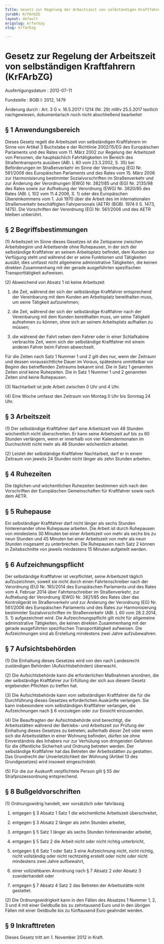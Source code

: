 ```yaml
---
Title: Gesetz zur Regelung der Arbeitszeit von selbständigen Kraftfahrern
jurabk: KrFArbZG
layout: default
origslug: krfarbzg
slug: krfarbzg

---
```


# Gesetz zur Regelung der Arbeitszeit von selbständigen Kraftfahrern (KrFArbZG)

Ausfertigungsdatum
:   2012-07-11

Fundstelle
:   BGBl I: 2012, 1479

Änderung durch
:   Art. 3 G v. 16.5.2017 I 1214 (Nr. 29) mWv 25.5.2017 textlich nachgewiesen, dokumentarisch noch nicht abschließend bearbeitet


## § 1 Anwendungsbereich

Dieses Gesetz regelt die Arbeitszeit von selbständigen Kraftfahrern im
Sinne von Artikel 3 Buchstabe e der Richtlinie 2002/15/EG des
Europäischen Parlaments und des Rates vom 11. März 2002 zur Regelung
der Arbeitszeit von Personen, die hauptsächlich Fahrtätigkeiten im
Bereich des Straßentransports ausüben (ABl. L 80 vom 23.3.2002, S. 35)
bei Beförderungen im Straßenverkehr im Sinne der Verordnung (EG) Nr.
561/2006 des Europäischen Parlaments und des Rates vom 15. März 2006
zur Harmonisierung bestimmter Sozialvorschriften im Straßenverkehr und
zur Änderung der Verordnungen (EWG) Nr. 3821/85 und (EG) Nr. 2135/98
des Rates sowie zur Aufhebung der Verordnung (EWG) Nr. 3820/85 des
Rates (ABl. L 102 vom 11.4.2006, S. 1) oder des Europäischen
Übereinkommens vom 1. Juli 1970 über die Arbeit des im internationalen
Straßenverkehr beschäftigten Fahrpersonals (AETR) (BGBl. 1974 II S.
1473, 1475). Die Vorschriften der Verordnung (EG) Nr. 561/2006 und des
AETR bleiben unberührt.


## § 2 Begriffsbestimmungen

(1) Arbeitszeit im Sinne dieses Gesetzes ist die Zeitspanne zwischen
Arbeitsbeginn und Arbeitsende ohne Ruhepausen, in der sich der
selbständige Kraftfahrer an seinem Arbeitsplatz befindet, dem Kunden
zur Verfügung steht und während der er seine Funktionen und
Tätigkeiten ausübt; dies umfasst nicht allgemeine administrative
Tätigkeiten, die keinen direkten Zusammenhang mit der gerade
ausgeführten spezifischen Transporttätigkeit aufweisen.

(2) Abweichend von Absatz 1 ist keine Arbeitszeit

1.  die Zeit, während der sich der selbständige Kraftfahrer entsprechend
    der Vereinbarung mit dem Kunden am Arbeitsplatz bereithalten muss, um
    seine Tätigkeit aufzunehmen;


2.  die Zeit, während der sich der selbständige Kraftfahrer nach der
    Vereinbarung mit dem Kunden bereithalten muss, um seine Tätigkeit
    aufnehmen zu können, ohne sich an seinem Arbeitsplatz aufhalten zu
    müssen;


3.  die während der Fahrt neben dem Fahrer oder in einer Schlafkabine
    verbrachte Zeit, wenn sich der selbständige Kraftfahrer mit einem
    anderen Fahrer beim Fahren abwechselt.



Für die Zeiten nach Satz 1 Nummer 1 und 2 gilt dies nur, wenn der
Zeitraum und dessen voraussichtliche Dauer im Voraus, spätestens
unmittelbar vor Beginn des betreffenden Zeitraums bekannt sind. Die in
Satz 1 genannten Zeiten sind keine Ruhezeiten. Die in Satz 1 Nummer 1
und 2 genannten Zeiten sind keine Ruhepausen.

(3) Nachtarbeit ist jede Arbeit zwischen 0 Uhr und 4 Uhr.

(4) Eine Woche umfasst den Zeitraum von Montag 0 Uhr bis Sonntag 24
Uhr.


## § 3 Arbeitszeit

(1) Der selbständige Kraftfahrer darf eine Arbeitszeit von 48 Stunden
wöchentlich nicht überschreiten. Er kann seine Arbeitszeit auf bis zu
60 Stunden verlängern, wenn er innerhalb von vier Kalendermonaten im
Durchschnitt nicht mehr als 48 Stunden wöchentlich arbeitet.

(2) Leistet der selbständige Kraftfahrer Nachtarbeit, darf er in einem
Zeitraum von jeweils 24 Stunden nicht länger als zehn Stunden
arbeiten.


## § 4 Ruhezeiten

Die täglichen und wöchentlichen Ruhezeiten bestimmen sich nach den
Vorschriften der Europäischen Gemeinschaften für Kraftfahrer sowie
nach dem AETR.


## § 5 Ruhepause

Ein selbständiger Kraftfahrer darf nicht länger als sechs Stunden
hintereinander ohne Ruhepause arbeiten. Die Arbeit ist durch
Ruhepausen von mindestens 30 Minuten bei einer Arbeitszeit von mehr
als sechs bis zu neun Stunden und 45 Minuten bei einer Arbeitszeit von
mehr als neun Stunden insgesamt zu unterbrechen. Die Ruhepausen nach
Satz 2 können in Zeitabschnitte von jeweils mindestens 15 Minuten
aufgeteilt werden.


## § 6 Aufzeichnungspflicht

Der selbständige Kraftfahrer ist verpflichtet, seine Arbeitszeit
täglich aufzuzeichnen, soweit sie nicht durch einen Fahrtenschreiber
nach der Verordnung (EU) Nr. 165/2014 des Europäischen Parlaments und
des Rates vom 4. Februar 2014 über Fahrtenschreiber im Straßenverkehr,
zur Aufhebung der Verordnung (EWG) Nr. 3821/85 des Rates über das
Kontrollgerät im Straßenverkehr und zur Änderung der Verordnung (EG)
Nr. 561/2006 des Europäischen Parlaments und des Rates zur
Harmonisierung bestimmter Sozialvorschriften im Straßenverkehr (ABl. L
60 vom 28.2.2014, S. 1) aufgezeichnet wird. Die Aufzeichnungspflicht
gilt nicht für allgemeine administrative Tätigkeiten, die keinen
direkten Zusammenhang mit der gerade ausgeführten spezifischen
Transporttätigkeit aufweisen. Die Aufzeichnungen sind ab Erstellung
mindestens zwei Jahre aufzubewahren.


## § 7 Aufsichtsbehörden

(1) Die Einhaltung dieses Gesetzes wird von den nach Landesrecht
zuständigen Behörden (Aufsichtsbehörden) überwacht.

(2) Die Aufsichtsbehörde kann die erforderlichen Maßnahmen anordnen,
die der selbständige Kraftfahrer zur Erfüllung der sich aus diesem
Gesetz ergebenden Pflichten zu treffen hat.

(3) Die Aufsichtsbehörde kann vom selbständigen Kraftfahrer die für
die Durchführung dieses Gesetzes erforderlichen Auskünfte verlangen.
Sie kann insbesondere vom selbständigen Kraftfahrer verlangen, die
Aufzeichnungen nach § 6 vorzulegen oder zur Einsicht einzusenden.

(4) Die Beauftragten der Aufsichtsbehörde sind berechtigt, die
Arbeitsstätten während der Betriebs- und Arbeitszeit zur Prüfung der
Einhaltung dieses Gesetzes zu betreten; außerhalb dieser Zeit oder
wenn sich die Arbeitsstätten in einer Wohnung befinden, dürfen sie
ohne Einverständnis des Inhabers nur zur Verhütung von dringenden
Gefahren für die öffentliche Sicherheit und Ordnung betreten werden.
Der selbständige Kraftfahrer hat das Betreten der Arbeitsstätten zu
gestatten. Das Grundrecht der Unverletzlichkeit der Wohnung (Artikel
13 des Grundgesetzes) wird insoweit eingeschränkt.

(5) Für die zur Auskunft verpflichtete Person gilt § 55 der
Strafprozessordnung entsprechend.


## § 8 Bußgeldvorschriften

(1) Ordnungswidrig handelt, wer vorsätzlich oder fahrlässig

1.  entgegen § 3 Absatz 1 Satz 1 die wöchentliche Arbeitszeit
    überschreitet,


2.  entgegen § 3 Absatz 2 länger als zehn Stunden arbeitet,


3.  entgegen § 5 Satz 1 länger als sechs Stunden hintereinander arbeitet,


4.  entgegen § 5 Satz 2 die Arbeit nicht oder nicht richtig unterbricht,


5.  entgegen § 6 Satz 1 oder Satz 3 eine Aufzeichnung nicht, nicht
    richtig, nicht vollständig oder nicht rechtzeitig erstellt oder nicht
    oder nicht mindestens zwei Jahre aufbewahrt,


6.  einer vollziehbaren Anordnung nach § 7 Absatz 2 oder Absatz 3
    zuwiderhandelt oder


7.  entgegen § 7 Absatz 4 Satz 2 das Betreten der Arbeitsstätte nicht
    gestattet.




(2) Die Ordnungswidrigkeit kann in den Fällen des Absatzes 1 Nummer 1,
2, 3 und 4 mit einer Geldbuße bis zu zehntausend Euro und in den
übrigen Fällen mit einer Geldbuße bis zu fünftausend Euro geahndet
werden.


## § 9 Inkrafttreten

Dieses Gesetz tritt am 1. November 2012 in Kraft.

